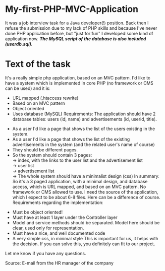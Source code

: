 
# My-first-PHP-MVC-Application
It was a job interview task for a Java developer(!) position. Back then I refuse the submission due to my lack of PHP skills and because I've never done PHP application before, but "just for fun" I developed some kind of application now.
***The MySQL script of the database is also included (userdb.sql).***


# Text of the task

It's a really simple php application, based on an MVC pattern. I'd like to have a system which is implemented in core PHP (no framework or CMS can be used) and it is:  
  
- URL mapped (.htaccess rewrite)  
- Based on an MVC pattern  
- Object oriented  
- Uses database (MySQL)      Requirements:      The application should have 2 database tables: users (id, name) and advertisements (id, userid, title).  
* As a user I'd like a page that shows the list of the users existing in the system.  
* As a user I'd like a page that shows the list of the existing advertisements in the system (and the related user's name of course)  
* They should be different pages. 
* So the system should contain 3 pages:  
-> index, with the links to the user list and the advertisement list  
-> user list  
-> advertisement list  
-> The whole system should have a minimalist design (css)      In summary:      So it's a 3 paged application, with a minimal design, and database access, which is URL mapped, and based on an MVC pattern. No framework or CMS allowed to use.   I need the source of the application, which I expect to be about 6-8 files.   Here can be a difference of course.      Requirements regarding the implementation: 

- Must be object oriented!  
- Must have at least 1 layer under the Controller layer  
- Model and service methods should be separated. Model here should be   clear, used only for representation.  
- Must have a nice, and well documented code  
- A very simple css, in minimal style      This is important for us, it helps with the decision. If you can solve this, you definitely can fit to our project.  

Let me know if you have any questions.

Source:
E-mail from the HR manager of the company
